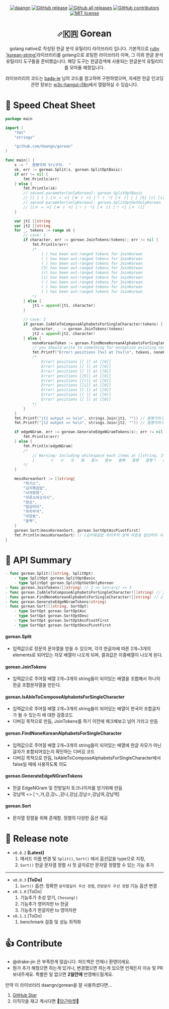 <p align="center">
    <a href="https://github.com/daangn/gorean"><img src="https://camo.githubusercontent.com/3e224d221eae1953ae073b0050197faf4b4428af/68747470733a2f2f636972636c6563692e636f6d2f67682f6461616e676e2f676f7265616e2e7376673f7374796c653d737667" alt="daangn" data-canonical-src="https://circleci.com/gh/daangn/gorean.svg?style=svg" style="max-width:100%;"></a>
    <a href="https://GitHub.com/daangn/gorean/releases/"><img src="https://camo.githubusercontent.com/de0de733bb357134d4a347556dd34a809a7a8ddf/68747470733a2f2f696d672e736869656c64732e696f2f6769746875622f72656c656173652f6461616e676e2f676f7265616e2e737667" alt="GitHub release" data-canonical-src="https://img.shields.io/github/release/daangn/gorean.svg" style="max-width:100%;"></a>
    <a href="https://GitHub.com/daangn/gorean/releases/"><img src="https://camo.githubusercontent.com/f3808af4419bfd709a7e5abb0bf3a7f0f5009b29/68747470733a2f2f696d672e736869656c64732e696f2f6769746875622f646f776e6c6f6164732f6461616e676e2f676f7265616e2f746f74616c2e737667" alt="Github all releases" data-canonical-src="https://img.shields.io/github/downloads/daangn/gorean/total.svg" style="max-width:100%;"></a>
    <a href="https:/
/GitHub.com/daangn/gorean/graphs/contributors/"><img src="https://camo.githubusercontent.com/68dfce75e28f1c6bc86d7c97f0b9ec4bbce59036/68747470733a2f2f696d672e736869656c64732e696f2f6769746875622f636f6e7472696275746f72732f6461616e676e2f676f7265616e2e737667" alt="GitHub contributors" data-canonical-src="https://img.shields.io/github/contributors/daangn/gorean.svg" style="max-width:100%;"></a>
    <a href="https://lbesson.mit-license.org/" rel="nofollow"><img src="https://camo.githubusercontent.com/311762166ef25238116d3cadd22fcb6091edab98/68747470733a2f2f696d672e736869656c64732e696f2f62616467652f4c6963656e73652d4d49542d626c75652e737667" alt="MIT license" data-canonical-src="https://img.shields.io/badge/License-MIT-blue.svg" style="max-width:100%;"></a>
</p>

<h1 align="center"><a id="user-content--gorean" class="anchor" aria-hidden="true" href="#-gorean"><svg class="octicon octicon-link" viewBox="0 0 16 16" version="1.1" width="16" height="16" aria-hidden="true"><path fill-rule="evenodd" d="M7.775 3.275a.75.75 0 001.06 1.06l1.25-1.25a2 2 0 112.83 2.83l-2.5 2.5a2 2 0 01-2.83 0 .75.75 0 00-1.06 1.06 3.5 3.5 0 004.95 0l2.5-2.5a3.5 3.5 0 00-4.95-4.95l-1.25 1.25zm-4.69 9.64a2 2 0 010-2.83l2.5-2.5a2 2 0 012.83 0 .75.75 0 001.06-1.06 3.5 3.5 0 00-4.95 0l-2.5 2.5a3.5 3.5 0 004.95 4.95l1.25-1.25a.75.75 0 00-1.06-1.06l-1.25 1.25a2 2 0 01-2.83 0z"></path></svg></a><g-emoji class="g-emoji" alias="kr" fallback-src="https://github.githubassets.com/images/icons/emoji/unicode/1f1f0-1f1f7.png">🇰🇷</g-emoji> Gorean</h1>

<p align="center">golang native로 작성된 한글 분석 유틸리티 라이브러리 입니다.
기본적으로 <a href="https://github.com/bhumphreys/korean-string">ruby 'korean-string'</a>라이브러리를 golang으로 포팅한 라이브러리 이며,
그 이외 한글 분석 유틸리티 도구들을 준비했습니다.
해당 도구는 한글검색에 사용되는 한글분석 유틸리티를 모아둘 예정입니다.</p>

<p align="center">라이브러리의 코드는 <a href="https://www.bada-ie.com/board/view/?page=9&amp;uid=1782&amp;category_code=&amp;code=all" rel="nofollow">bada-ie</a> 님의 코드를 참고하여 구현하였으며,
자세한 한글 인코딩 관련 정보는 <a href="http://www.w3c.or.kr/i18n/hangul-i18n/ko-code.html" rel="nofollow">w3c-hangul-i18n</a>에서 열람하실 수 있습니다.</p>


# 🍗 Speed Cheat Sheet

``` go
package main

import (
	"fmt"
	"strings"

	"github.com/daangn/gorean"
)

func main() {
	s := "  똠빵각하 5ri구이-  "
	sk, err := gorean.Split(s, gorean.SplitOptBasic)
	if err != nil {
		fmt.Println(err)
	} else {
		fmt.Println(sk)
		// second parameter[onlyKorean]: gorean.SplitOptBasic
		// [[ ] [ ] [ㄸ ㅗ ㅁ] [ㅃ ㅏ ㅇ] [ㄱ ㅏ ㄱ] [ㅎ ㅏ] [ ] [5] [r] [i] [ㄱ ㅜ] [ㅇ ㅣ] [-] [ ] [ ]]
		// second parameter[onlyKorean]: gorean.SplitOptGetOnlyKorean
		// [[ㄸ ㅗ ㅁ] [ㅃ ㅏ ㅇ] [ㄱ ㅏ ㄱ] [ㅎ ㅏ] [ㄱ ㅜ] [ㅇ ㅣ]]
	}

	var jt1 []string
	var jt2 []string
	for _, tokens := range sk {
		// case: 1
		if character, err := gorean.JoinTokens(tokens); err != nil {
			fmt.Println(err)
			/*
				( ) has been out-ranged tokens for JoinKorean
				( ) has been out-ranged tokens for JoinKorean
				( ) has been out-ranged tokens for JoinKorean
				(5) has been out-ranged tokens for JoinKorean
				(r) has been out-ranged tokens for JoinKorean
				(i) has been out-ranged tokens for JoinKorean
				(-) has been out-ranged tokens for JoinKorean
				( ) has been out-ranged tokens for JoinKorean
				( ) has been out-ranged tokens for JoinKorean
			*/
		} else {
			jt1 = append(jt1, character)
		}

		// case: 2
		if gorean.IsAbleToComposeAlphabetsForSingleCharacter(tokens) {
			character, _ := gorean.JoinTokens(tokens)
			jt2 = append(jt2, character)
		} else {
			noneKoreanToken := gorean.FindNoneKoreanAlphabetsForSingleCharacter(tokens)
			// you should write to something for exception existing none korean tokens
			fmt.Printf("Error! positions [%v] at [%v]\n", tokens, noneKoreanToken)
			/*
				Error! positions [[ ]] at [[0]]
				Error! positions [[ ]] at [[0]]
				Error! positions [[ ]] at [[0]]
				Error! positions [[5]] at [[0]]
				Error! positions [[r]] at [[0]]
				Error! positions [[i]] at [[0]]
				Error! positions [[-]] at [[0]]
				Error! positions [[ ]] at [[0]]
				Error! positions [[ ]] at [[0]]
			*/
		}
	}
	fmt.Printf("jt1 output => %s\n", strings.Join(jt1, "")) // 똠빵각하구이
	fmt.Printf("jt2 output => %s\n", strings.Join(jt2, "")) // 똠빵각하구이

	if edgeNGram, err := gorean.GenerateEdgeNGramTokens(s); err != nil {
		fmt.Println(err)
	} else {
		fmt.Println(edgeNGram)
		/*
			// Warning: Including whitespace each items at []string, It didn't Trim
			[       ㄷ   ㄸ   또   똠   똠ㅂ   똠ㅃ   똠빠   똠빵   똠빵ㄱ   똠빵가   똠빵각   똠빵각ㅎ   똠빵각하   똠빵각하    똠빵각하 5   똠빵각하 5r   똠빵각하 5ri   똠빵각하 5riㄱ   똠빵각하 5ri구   똠빵각하 5ri궁   똠빵각하 5ri구ㅇ   똠빵각하 5ri구이   똠빵각하 5ri구이-   똠빵각하 5ri구이-    똠빵각하 5ri구이-  ]
		*/
	}

	messKoreanSort := []string{
		"하기스",
		"김치볶음밥",
		"사자왕왕",
		"자루소바오이시",
		"왕초",
		"밥상머리",
		"까치꾸치",
		"마장동",
		"동백",
	}
	gorean.Sort(messKoreanSort, gorean.SortOptAscPivotFirst)
	fmt.Println(messKoreanSort) // [김치볶음밥 까치꾸치 동백 마장동 밥상머리 사자왕왕 왕초 자루소바오이시 하기스]
}

```

# 🍱 API Summary

``` go
- func gorean.Split([]string, SplitOpt)
    - type SplitOpt gorean.SplitOptBasic
    - type SplitOpt gorean.SplitOptGetOnlyKorean
- func gorean.JoinTokens([]string) // 2 <= len(ary) <= 3
- func gorean.IsAbleToComposeAlphabetsForSingleCharacter([]string) // 2 <= len(ary) <= 3
- func gorean.FindNoneKoreanAlphabetsForSingleCharacter([]string) // 2 <= len(ary) <= 3
- func gorean.GenerateEdgeNGramTokens(string)
- func gorean.Sort([]string, SortOpt)
    - type SortOpt gorean.SortOptAsc
    - type SortOpt gorean.SortOptDesc
    - type SortOpt gorean.SortOptAscPivotFirst
    - type SortOpt gorean.SortOptDescPivotFirst
```

#### gorean.Split
- 입력값으로 장문의 문자열을 받을 수 있으며, 각각 한글자에 따른 2개~3개의 elements로 되어있는 자모 배열이 나오게 되며, 결과값은 이중배열이 나오게 된다.

#### gorean.JoinTokens
- 입력값으로 주어질 배열 2개~3개의 string들이 되어있는 배열을 조합해서 하나의 한글 조합문자열을 만든다.

#### gorean.IsAbleToComposeAlphabetsForSingleCharacter
- 입력값으로 주어질 배열 2개~3개의 string들이 되어있는 배열이 한국어 조합글자가 될 수 있는지 에 대한 검증코드
- 디버깅 목적으로 만듬, JoinTokens를 하기 이전에 체크해보고 넘어 가라고 만듬

#### gorean.FindNoneKoreanAlphabetsForSingleCharacter
- 입력값으로 주어질 배열 2개~3개의 string들이 되어있는 배열에 한글 자모가 아닌 글자가 포함되어있는지 확인하는 디버깅 코드
- 디버깅 목적으로 만듬, IsAbleToComposeAlphabetsForSingleCharacter에서 false일 때에 사용하도록 의도

#### gorean.GenerateEdgeNGramTokens
- 한글 EdgeNGram 및 전방일치 토크나이저를 얻기위해 만듬
- 강남역 => [ㄱ,가,강,강ㄴ,강나,강남,강남ㅇ,강남여,강남역]

#### gorean.Sort
- 문자열 정렬을 위해 존재함. 정렬의 다양한 옵션 제공

# 📝 Release note

- `v0.0.2` **[Latest]**
    1. 메서드 이름 변경 및 `Split()`, `Sort()` 에서 옵션값을 type으로 지정,
    2. `Sort()` 한글 문자열 정렬 시 첫 글자로만 문자열 정렬할 수 있는 기능 추가
--------------------
- `v0.0.3` **[ToDo]**
    1. `Sort()` 옵션: 정확한 `문자열길이 우선 정렬`, `전방문자 우선 정렬` 기능 옵션 변경
- `v0.1.0` [ToDo]
    1. 기능추가 초성 얻기, `Chosung()`
    2. 기능추가 영어자판 to 한글 
    3. 기능추가 한글자판 to 영어자판
- `v0.1.1` [ToDo]
    1. benchmark 검증 및 성능 최적화

# 👍 Contribute

- @drake-jin 은 부족한게 많습니다. 피드백은 언제나 환영이에요.
- 뭔가 추가 해줬으면 하는게 있거나, 변경했으면 하는게 있으면 언제든지 이슈 및 PR 보내주세요. 특별한 일 없으면 **2일안에** 반영해드릴게요.

만약 이 라이브러리 daangn/gorean을 잘 사용하셨다면...

1. [GitHub Star](https://github.com/daangn/gorean/stargazers)
2. 이직각을 재고 계시다면 🥕[당근마켓](https://www.notion.so/daangn/2c789a2c7b1a4cfca40b11afba678315)🥕
